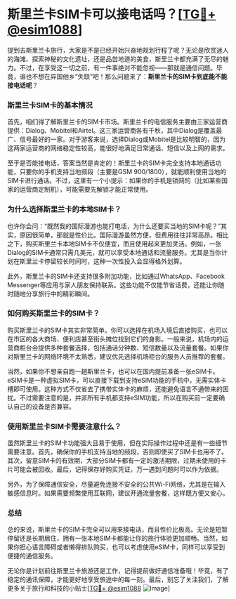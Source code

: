 # 斯里兰卡SIM卡可以接电话吗？[[TG💪+ @esim1088](https://t.me/s/esim1088)]

提到去斯里兰卡旅行，大家是不是已经开始兴奋地规划行程了呢？无论是欣赏迷人的海滩、探索神秘的文化遗址，还是品尝地道的美食，斯里兰卡都充满了无尽的魅力。不过，在享受这一切之前，有一件事绝对不能忽视——那就是通信问题。毕竟，谁也不想在异国他乡“失联”吧！那么问题来了：**斯里兰卡的SIM卡到底能不能接电话呢**？

### 斯里兰卡SIM卡的基本情况

首先，咱们得了解斯里兰卡的SIM卡市场。斯里兰卡的电信服务主要由三家运营商提供：Dialog、Mobitel和Airtel。这三家运营商各有千秋，其中Dialog是覆盖最广、信号最好的一家。对于游客来说，选择Dialog或Mobitel是比较明智的，因为这两家运营商的网络稳定性较高，能很好地满足日常通话、短信以及上网的需求。

至于是否能接电话，答案当然是肯定的！斯里兰卡的SIM卡完全支持本地通话功能，只要你的手机支持当地频段（主要是GSM 900/1800），就能顺利使用当地的SIM卡进行通话。不过，这里有一个小提示：如果你的手机是锁网的（比如某些国家的运营商定制机），可能需要先解锁才能正常使用。

### 为什么选择斯里兰卡的本地SIM卡？

也许你会问：“既然我的国际漫游也能打电话，为什么还要买当地的SIM卡呢？”其实，原因很简单，那就是性价比。国际漫游虽然方便，但费用往往非常高昂。相比之下，购买斯里兰卡本地SIM卡不仅便宜，而且使用起来更加灵活。例如，一张Dialog的SIM卡通常只需几美元，就可以享受本地通话和流量服务。尤其是当你计划在斯里兰卡停留较长时间时，这种一次性投入会显得格外划算。

此外，斯里兰卡的SIM卡还支持很多附加功能，比如通过WhatsApp、Facebook Messenger等应用与家人朋友保持联系。这些功能不仅能节省话费，还能让你随时随地分享旅行中的精彩瞬间。

### 如何购买斯里兰卡的SIM卡？

购买斯里兰卡的SIM卡其实非常简单。你可以选择在机场入境后直接购买，也可以在市区的各大商场、便利店甚至街头摊位找到它们的身影。一般来说，机场内的运营商柜台会提供多种套餐选择，包括通话分钟数、短信数量以及流量套餐。如果你对斯里兰卡的网络环境不太熟悉，建议优先选择机场柜台的服务人员推荐的套餐。

当然，如果你不想亲自跑一趟斯里兰卡，也可以在国内提前准备一张eSIM卡。eSIM卡是一种虚拟SIM卡，可以直接下载到支持eSIM功能的手机中，无需实体卡槽即可使用。这种方式不仅省去了携带实体卡的麻烦，还能避免语言不通带来的困扰。不过需要注意的是，并非所有手机都支持eSIM功能，所以在购买前一定要确认自己的设备是否兼容。

### 使用斯里兰卡SIM卡需要注意什么？

虽然斯里兰卡的SIM卡功能强大且易于使用，但在实际操作过程中还是有一些细节需要注意。首先，确保你的手机支持当地的频段，否则即使买了SIM卡也用不了。其次，留意SIM卡的有效期，大部分SIM卡都有一定的激活期限，过期未使用的卡片可能会被回收。最后，记得保存好购买凭证，万一遇到问题时可以作为依据。

另外，为了保障通信安全，尽量避免连接不安全的公共Wi-Fi网络，尤其是在输入敏感信息时。如果需要频繁使用互联网，建议开通流量套餐，这样既方便又安心。

### 总结

总的来说，斯里兰卡的SIM卡完全可以用来接电话，而且性价比极高。无论是短暂停留还是长期居住，拥有一张本地SIM卡都能让你的旅行体验更加顺畅。当然，如果你担心语言障碍或者懒得排队购买，也可以考虑使用eSIM卡，同样可以享受到便捷的通信服务。

无论你是计划前往斯里兰卡旅游还是工作，记得提前做好通信准备哦！毕竟，有了稳定的通讯保障，才能更好地享受旅途中的每一刻。最后，别忘了关注我们，了解更多关于旅行和科技的小贴士[[TG💪+ @esim1088](https://t.me/s/esim1088) ![Image](https://i.postimg.cc/4NQfJmqS/Snipaste-2025-05-13-00-14-12.png)]